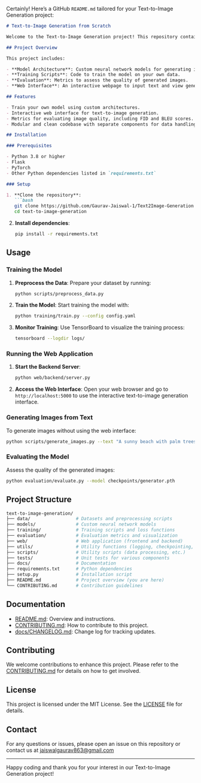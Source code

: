 Certainly! Here’s a GitHub `README.md` tailored for your Text-to-Image Generation project:

```markdown
# Text-to-Image Generation from Scratch

Welcome to the Text-to-Image Generation project! This repository contains a complete implementation of a model that generates images from textual descriptions. We build everything from scratch, using custom neural networks and integrating them with a web application.

## Project Overview

This project includes:

- **Model Architecture**: Custom neural network models for generating images from text descriptions.
- **Training Scripts**: Code to train the model on your own data.
- **Evaluation**: Metrics to assess the quality of generated images.
- **Web Interface**: An interactive webpage to input text and view generated images.

## Features

- Train your own model using custom architectures.
- Interactive web interface for text-to-image generation.
- Metrics for evaluating image quality, including FID and BLEU scores.
- Modular and clean codebase with separate components for data handling, model building, training, evaluation, and web integration.

## Installation

### Prerequisites

- Python 3.8 or higher
- Flask
- PyTorch
- Other Python dependencies listed in `requirements.txt`

### Setup

1. **Clone the repository**:
   ```bash
   git clone https://github.com/Gaurav-Jaiswal-1/Text2Image-Generation.git
   cd text-to-image-generation
   ```

2. **Install dependencies**:
   ```bash
   pip install -r requirements.txt
   ```

## Usage

### Training the Model

1. **Preprocess the Data**:
   Prepare your dataset by running:
   ```bash
   python scripts/preprocess_data.py
   ```

2. **Train the Model**:
   Start training the model with:
   ```bash
   python training/train.py --config config.yaml
   ```

3. **Monitor Training**:
   Use TensorBoard to visualize the training process:
   ```bash
   tensorboard --logdir logs/
   ```

### Running the Web Application

1. **Start the Backend Server**:
   ```bash
   python web/backend/server.py
   ```

2. **Access the Web Interface**:
   Open your web browser and go to `http://localhost:5000` to use the interactive text-to-image generation interface.

### Generating Images from Text

To generate images without using the web interface:
```bash
python scripts/generate_images.py --text "A sunny beach with palm trees"
```

### Evaluating the Model

Assess the quality of the generated images:
```bash
python evaluation/evaluate.py --model checkpoints/generator.pth
```

## Project Structure

```bash
text-to-image-generation/
├── data/                 # Datasets and preprocessing scripts
├── models/               # Custom neural network models
├── training/             # Training scripts and loss functions
├── evaluation/           # Evaluation metrics and visualization
├── web/                  # Web application (frontend and backend)
├── utils/                # Utility functions (logging, checkpointing, etc.)
├── scripts/              # Utility scripts (data processing, etc.)
├── tests/                # Unit tests for various components
├── docs/                 # Documentation
├── requirements.txt      # Python dependencies
├── setup.py              # Installation script
├── README.md             # Project overview (you are here)
└── CONTRIBUTING.md       # Contribution guidelines
```

## Documentation

- [README.md](README.md): Overview and instructions.
- [CONTRIBUTING.md](CONTRIBUTING.md): How to contribute to this project.
- [docs/CHANGELOG.md](docs/CHANGELOG.md): Change log for tracking updates.

## Contributing

We welcome contributions to enhance this project. Please refer to the [CONTRIBUTING.md](CONTRIBUTING.md) for details on how to get involved.

## License

This project is licensed under the MIT License. See the [LICENSE](LICENSE) file for details.

## Contact

For any questions or issues, please open an issue on this repository or contact us at jaiswalgaurav863@gmail.com

---

Happy coding and thank you for your interest in our Text-to-Image Generation project!
```

